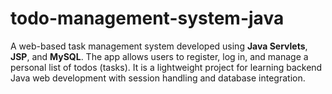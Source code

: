 # todo-management-system-java
A web-based task management system developed using **Java Servlets**, **JSP**, and **MySQL**. The app allows users to register, log in, and manage a personal list of todos (tasks). It is a lightweight project for learning backend Java web development with session handling and database integration.

